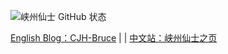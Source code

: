 ![峡州仙士 GitHub 状态](https://github-readme-stats.vercel.app/api?username=cjh0613&show_icons=true)

[English Blog：CJH-Bruce](https://cjh0613.github.io/en/index.html) | | [中文站：峡州仙士之页](https://cjh0613.github.io/blog/index.html)
